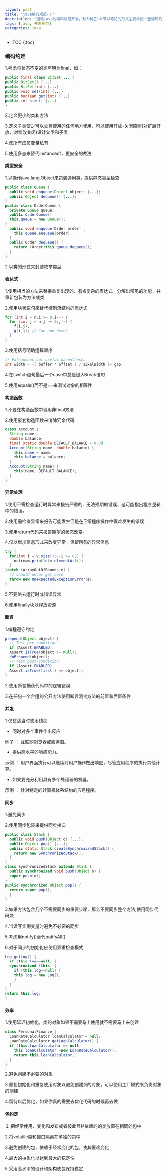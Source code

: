 ```yaml
---
layout: post
title: "java编码规范-下"
description: "遵循java的编码规范开发，利人利己!本节以笔记的形式主要介绍一些编码约定"
tags: [java, 开发规范]
categories: java
---
```


* TOC
{:toc}

### 编码约定
1.考虑将状态不变的类声明为final，如：

```java
public final class BitSet ... {
public BitSet() {...}
public BitSet(int) {...}
public void set(int) {...}
public boolean get(int) {...}
public int size() {...}
}
```
2.定义更小的类和方法

3.定义子类使之可以父类使用的任何地方使用，可以使用开放-关闭原则(对扩展开放，对修改关闭)设计父类和子类

4.使所有成员变量私有

5.使用多态来替代instanceof，更安全的做法

#### 类型安全
1.以操作java.lang.Object来包装通用类，提供静态类型检查

```java
public class Queue {
  public void enqueue(Object object) {...};
  public Object dequeue() {...};
}
public class OrderQueue {
  private Queue queue;
  public OrderQueue()
  this.queue = new Queue();
}
  public void enqueue(Order order) {
    this.queue.enqueue(order);
  }
  public Order dequeue() {
    return (Order)this.queue.dequeue();
  }
}
```
2.以类的形式来封装枚举类型

#### 表达式
1.使用相当的方法来替换重复出现的、有点复杂的表达式。分解出常见的功能，并重新包装为方法或类

2.使用块状语句来替代控制流结构的表达式

```java
for (int i = n;i >= 0;i--) {
  for (int j = n;j >= 0;j--) {
    f(i,j);
    g(i,j); // Can add here!
  }
}
```
3.使用括号明确运算顺序

```java
// Extraneous but useful parentheses.
int width = (( buffer * offset ) / pixelWidth )+ gap;
```
4.在switch语句最后一个case中总是键入Break语句

5.使用equals()而不是==来测试对象的相等性

#### 构造函数
1.不要在构造函数中调用非final方法

2.使用嵌套构造函数来消除冗余代码

```java
class Account {
  String name;
  double balance;
  final static double DEFAULT_BALANCE = 0.0d;
  Account(String name, double balance) {
    this.name = name;
    this.balance = balance;
  }
  Account(String name) {
    this(name, DEFAULT_BALANCE);
  }
}
```

#### 异常处理
1.使用不需检查运行时异常来报告严重的、无法预期的错误，这可能指出程序逻辑中的错误。

2.使用需检查异常来报告可能发生但是在正常程序操作中很难发生的错误

3.使用return代码来报告期望的状态改变。

4.仅以增加信息形式来改变异常。保留所有的异常信息

```java
try {
  for(int i = v.size();--i >= 0;) {
    ostream.println(v.elementAt(i));
  }
}catch (ArrayOutOfBounds e) {
  // should never get here
  throw new UnexpectedExceptionError(e);
}
```
5.不要略去运行时或错误异常

6.使用finally块以释放资源

#### 断言
1.编程遵守约定

```java
prepend(Object object) {
  // Test pre-condition
  if (Assert.ENABLED)
  Assert.isTrue(object != null);
  doPrepend(object);
  // Test post-condition
  if (Assert.ENABLED)
  Assert.isTrue(first() == object);
}
```
2.使用断言捕获代码中的逻辑错误

3.在任何一个合适的公开方法使用断言测试方法的前置和后置条件

#### 并发
1.仅在适当时使用线程

- 同时对多个事件作出反应

例子 ︰ 互联网浏览器或服务器。

- 提供高水平的响应能力。

示例 ︰ 用户界面执行可以继续对用户操作做出响应，尽管应用程序的执行其他计算。

- 如果要充分利用具有多个处理器的机器。

示例 ︰ 针对特定的计算机体系结构的应用程序。

#### 同步
1.避免同步

2.使用同步包装来提供同步接口

```java
public class Stack {
  public void push(Object o) {...};
  public Object pop() {...};
  public static Stack createSynchronizedStack() {
    return new SynchronizedStack();
  }
}
class SynchronizedStack extends Stack {
  public synchronized void push(Object o) {
  super.push(o);
}
public synchronized Object pop() {
  return super.pop();
  }
}
```
3.如果方法包含几个不需要同步的重要步骤，那么不要同步整个方法,使用同步代码块

4.当读写实例变量时避免不必要的同步

5.考虑用notify()替代notifyAll()

6.对于同步的初始化应使用双重检查模式

```java
Log getLog() {
  if (this.log==null) {
  synchronized (this) {
    if (this.log==null) {
    this.log = new Log();
    }
  }
}
return this.log;
}
```
#### 效率
1.使用延迟初始化，类的对象如果不需要马上使用就不需要马上来创建

```java
class PersonalFinance {
  LoanRateCalculator loanCalculator = null;
  LoanRateCalculator getLoanCalculator() {
  if (this.loanCalculator == null)
    this.loanCalculator =new LoanRateCalculator();
    return this.loanCalculator;
  }
}
```
2.避免创建不必要的对象

3.重复初始化和重复使用对象以避免创建新的对象，可以使用工厂模式来负责对象的创建

4.留待以后优化，如果你真的需要去优化代码的时候再去做

#### 包约定
１.把经常使用、变化和发布或者彼此互相依赖的的类放置在相同的包中

2.将volatile类和接口隔离在单独的包中

3.避免创建的包，依赖于经常变化的包，使其很难变化

4.最大的抽象化以达到最大的稳定性

5.采用高水平的设计和架构使包保持稳定
